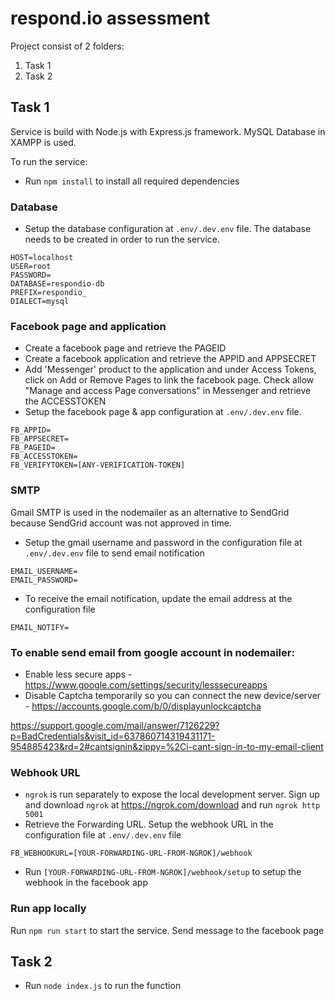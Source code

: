 # respond.io assessment

Project consist of 2 folders:
1. Task 1
2. Task 2

## Task 1
Service is build with Node.js with Express.js framework. 
MySQL Database in XAMPP is used.

To run the service:
- Run `npm install` to install all required dependencies

### Database
- Setup the database configuration at ``.env/.dev.env`` file. The database needs to be created in order to run the service.
```
HOST=localhost
USER=root
PASSWORD=
DATABASE=respondio-db
PREFIX=respondio_
DIALECT=mysql
```
### Facebook page and application
- Create a facebook page and retrieve the PAGEID
- Create a facebook application and retrieve the APPID and APPSECRET
- Add 'Messenger' product to the application and under Access Tokens, click on Add or Remove Pages to link the facebook page. Check allow "Manage and access Page conversations" in Messenger and retrieve the ACCESSTOKEN
- Setup the facebook page & app configuration at ``.env/.dev.env`` file.
```
FB_APPID=
FB_APPSECRET=
FB_PAGEID=
FB_ACCESSTOKEN=
FB_VERIFYTOKEN=[ANY-VERIFICATION-TOKEN]
```
### SMTP
Gmail SMTP is used in the nodemailer as an alternative to SendGrid because SendGrid account was not approved in time.
- Setup the gmail username and password in the configuration file at ``.env/.dev.env`` file to send email notification
```
EMAIL_USERNAME=
EMAIL_PASSWORD=
```
- To receive the email notification, update the email address at the configuration file
```
EMAIL_NOTIFY=
```
### To enable send email from google account in nodemailer:
- Enable less secure apps - https://www.google.com/settings/security/lesssecureapps
- Disable Captcha temporarily so you can connect the new device/server - https://accounts.google.com/b/0/displayunlockcaptcha

https://support.google.com/mail/answer/7126229?p=BadCredentials&visit_id=637860714319431171-954885423&rd=2#cantsignin&zippy=%2Ci-cant-sign-in-to-my-email-client

### Webhook URL
- `ngrok` is run separately to expose the local development server. Sign up and download `ngrok` at https://ngrok.com/download and run `ngrok http 5001`
- Retrieve the Forwarding URL. Setup the webhook URL in the configuration file at ``.env/.dev.env`` file
```
FB_WEBHOOKURL=[YOUR-FORWARDING-URL-FROM-NGROK]/webhook
```
- Run `[YOUR-FORWARDING-URL-FROM-NGROK]/webhook/setup` to setup the webhook in the facebook app

### Run app locally
Run `npm run start` to start the service. Send message to the facebook page

## Task 2
- Run `node index.js` to run the function
